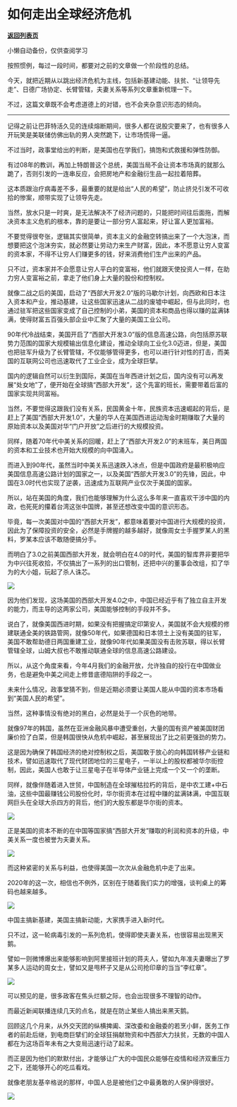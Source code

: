 # 如何走出全球经济危机

[**返回列表页**](/gzh/政事堂2019)

小懒自动备份，仅供查阅学习

按照惯例，每过一段时间，都要对之前的文章做一个阶段性的总结。  

  

今天，就把近期从以跳出经济危机为主线，包括新基建动能、扶贫、“让领导先走”、日德广场协定、长臂管辖，夫妻关系等系列文章重新梳理一下。

  

不过，这篇文章既不会考虑道德上的对错，也不会夹杂意识形态的倾向。

  

* * *

  

记得之前让巴菲特活久见的连续熔断期间，很多人都在说股灾要来了，也有很多人开玩笑是美联储仿佛出轨的男人突然跪下，让市场慌得一逼。  

  

不过当时，政事堂给出的判断，是美国也在学我们，搞饱和式救援和弹性防御。

  

有过08年的教训，再加上特朗普这个总统，美国当局不会让资本市场真的就那么跪了，否则引发的一连串反应，会把房地产和金融衍生品一起拉着陪葬。

  

这本质跟治疗病毒差不多，最重要的就是给出“人民的希望”，防止挤兑引发不可收拾的惨案，顺带实现了让领导先走。

  

当然，放水只是一时爽，是无法解决不了经济问题的，只能把时间往后面拖，而解决资本主义危机的根本，靠的是要让一部分穷人富起来，好让富人更加富裕。  

  

不要觉得很夸张，逻辑其实很简单，资本主义的金融空转搞出来了一个大泡沫，而想要把这个泡沫夯实，就必然要让劳动力来生产财富，因此，本不愿意让穷人变富的资本家，不得不让穷人们赚更多的钱，好来消费他们生产出来的产品。

  

只不过，资本家并不会愿意让穷人平白的变富裕，他们就跟天使投资人一样，在助力穷人变富裕之前，拿走了他们身上大量的股份和控制权。

  

就像二战之后的美国，启动了“西部大开发2.0”版的马歇尔计划，向西欧和日本注入资本和产业，推动基建，让这些国家迅速从二战的废墟中崛起，但与此同时，也通过驻军把这些国家变成了自己控制的小弟，美国的资本和商品也得以赚的盆满钵满，使得财富五百强头部企业中汇聚了大量的美国工业公司。  

  

90年代冷战结束，美国开启了“西部大开发3.0”版的信息高速公路，向包括原苏联势力范围的国家大规模输出信息化建设，推动全球向工业化3.0迈进，但是，美国也把驻军升级为了长臂管辖，不仅能够管得更多，也可以进行针对性的打击，而美国的互联网公司也迅速取代了工业企业，成为全球巨擘。

  

国内的逻辑自然可以衍生到国际，美国在当年西进计划之后，国内没有可以再发展“处女地”了，便开始在全球搞“西部大开发”，这个先富的班长，需要带着后富的国家实现共同富裕。

  

当然，不要觉得这跟我们没有关系，民国黄金十年，民族资本迅速崛起的背后，是赶上了美国“西部大开发1.0”，大量的华人在美国西进运动淘金时期赚取了大量的原始资本以及美国对华“门户开放”之后进行的大规模投资。

  

同样，随着70年代中美关系的回暖，赶上了“西部大开发2.0”的末班车，美日两国的资本和工业技术也开始大规模的向中国涌入。  

  

而进入到90年代，虽然当时中美关系迅速跌入冰点，但是中国政府是最积极响应美国信息高速公路计划的国家之一，以及美国“西部大开发3.0”的先锋，因此，中国在3.0时代也实现了逆袭，迅速成为互联网产业仅次于美国的国家。

  

所以，站在美国的角度，我们也能够理解为什么这么多年来一直喜欢干涉中国的内政，也死死的攥着台湾这张中国牌，甚至还想改变中国的意识形态。

  

毕竟，每一次美国对中国的“西部大开发”，都意味着要对中国进行大规模的投资，因此为了保障投资的安全，必然是手牌握的越多越好，就像周女士手握罗某人的黑料，罗某本应该不敢随便搞分手。  

  

而明白了3.0之前美国西部大开发，就会明白在4.0的时代，美国的智库界非要把华为中兴往死收拾，不仅搞出了一系列的出口管制，还把中兴的董事会改组，扣了华为的大小姐，玩起了杀人诛芯。

  

![](https://mmbiz.qpic.cn/mmbiz_png/rxhS23yu8cNZc3gEibjmuVU5nOzsyEgxicRYeU1XqqWp2NfL3MIvWPcbwpxqRZjcPk66hpWYeIgCUDubRdzg3DDA/640?wx_fmt=png)

  

因为他们发现，这场美国的西部大开发4.0之中，中国已经近乎有了独立自主开发的能力，而主导的这两家公司，美国能够控制的手段并不多。

  

说白了，就像美国西进时期，如果没有把握搞定印第安人，美国就不会大规模的修建联通全美的铁路管网，就像50年代，如果德国和日本领土上没有美国的驻军，美国不敢帮助德日两国重建工业，就像90年代如果美国没有击败苏联，得以长臂管辖全球，山姆大叔也不敢推动联通全球的信息高速公路建设。  

  

所以，从这个角度来看，今年4月我们的金融开放，允许独自的投行在中国做业务，也是避免中美之间走上修昔底德陷阱的手段之一。

  

未来什么情况，政事堂猜不到，但是近期必须要让美国人能从中国的资本市场看到“美国人民的希望”。

  

当然，这种事情没有绝对的黑白，必然是处于一个灰色的地带。

  

就像97年的韩国，虽然在亚洲金融风暴中遭受重创，大量的国有资产被美国财团廉价捡了白菜，但是韩国很快从危机中崛起，甚至展现出了比之前更强劲的势力。  

  

这是因为确保了韩国经济的绝对控制权之后，美国敢于放心的向韩国转移产业链和技术，譬如迅速取代了现代财团地位的三星电子，一半以上的股权都被华尔街控制，因此，美国人也敢于让三星电子在半导体产业链上完成一个又一个的垄断。

  

同样，就像伴随着进入世贸，中国制造在全球摧枯拉朽的背后，是中农工建+中石油，这些中国最赚钱公司股份化时，华尔街资本在过程中赚的盆满钵满，中国互联网巨头在全球大杀四方的背后，他们的大股东都是华尔街的资本。

  

![](https://mmbiz.qpic.cn/mmbiz_png/rxhS23yu8cNZc3gEibjmuVU5nOzsyEgxic7rtKLe8oicCRtOfCSzic6NTtMicoHibRupadcU7kwxVfCKMH0Eyk7b6TXA/640?wx_fmt=png)

  

正是美国的资本不断的在中国等国家搞“西部大开发”赚取的利润和资本的升级，中美关系一度也被誉为夫妻关系。

  

![](https://mmbiz.qpic.cn/mmbiz_png/rxhS23yu8cNZc3gEibjmuVU5nOzsyEgxic7RkvrCdG7T39zPQG6N0zztsyic0icqSeaylaWKt9mfTFrYwPPicay6NRQ/640?wx_fmt=png)

  

而这种紧密的关系与利益，也使得美国一次次从金融危机中走了出来。  

  

2020年的这一次，相信也不例外，区别在于随着我们实力的增强，谈判桌上的筹码也越来越多。

  

![](https://mmbiz.qpic.cn/mmbiz_png/rxhS23yu8cNZc3gEibjmuVU5nOzsyEgxicuPQlFVQjiaO81hjDt8g61r6nrlCd5QEtcuRNrTiaLYsaQ2EQ4X5qGlRA/640?wx_fmt=png)

  

中国主搞新基建，美国主搞新动能，大家携手进入新时代。

  

只不过，这一轮病毒引发的一系列危机，使得即使夫妻关系，也很容易出现黑天鹅。

  

譬如一则微博爆出来能够影响到阿里接班计划的蒋夫人，譬如九年准夫妻曝出了罗某多人运动的周女士，譬如又是甩杯子又是从公司抢印章的当当“李红章”。

  

![](https://mmbiz.qpic.cn/mmbiz_png/rxhS23yu8cNZc3gEibjmuVU5nOzsyEgxicsmKm2y5t7YURGr2hKgY5Etnbxg6DiaaKC6Olnrljkl5me5aed131B7w/640?wx_fmt=png)

  

可以预见的是，很多政客在焦头烂额之际，也会出现很多不理智的动作。

  

而最近新闻联播连续几天的点名，就是在防止某些人搞出来黑天鹅。

  

回顾这几个月来，从外交天团的纵横捭阖、深改委和金融委的若烹小鲜，医务工作者的前赴后继，到电商巨擘们的全球狂捐献物资和中西部大力扶贫，无数的中国人都在为这场百年未有之大变局迅速行动了起来。

  

而正是因为他们的默默付出，才能够让广大的中国民众能够在疫情和经济双重压力之下，还能够开心的吃瓜看戏。

  

就像老朋友基辛格说的那样，中国人总是被他们之中最勇敢的人保护得很好。

  

![](https://mmbiz.qpic.cn/mmbiz_jpg/rxhS23yu8cPp0iaKAfe0ZsWfgGcY72o9Nror8TicrtnlDsqzY7y4Kum4fM3X0FMEGlbvm9HvZUiaETSnLt4DHNLbQ/640?wx_fmt=jpeg)

